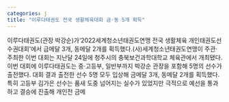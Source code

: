 ```yaml
---
categories: j
title: "이루다태권도 전국 생활체육대회 금·동 5개 획득"
---
```

이루다태권도(관장 박강순)가‘2022세계청소년태권도연맹 전국 생활체육 개인태권도선수권대회’에서 금메달 3개, 동메달 2개를 획득했다.(사)세계청소년태권도연맹이 주관·주최한 이번 대회는 지난달 24일에 청주시의 충북보건과학대학교 체육관에서 개최됐다. 이번 대회에 이루다태권도는 중·고등부, 일반부까지 박강순 관장을 포함해 5명의 선수가 출전했다. 대회 결과 출전한 선수 5명 모두 입상해 금메달 3개, 동메달 2개를 획득했다.특히 고등부 김가은 선수는 품새 도중 넘어지는 실수가 있었지만 극적으로 예선을 통과하고 결승에 진출해 개인전 금메